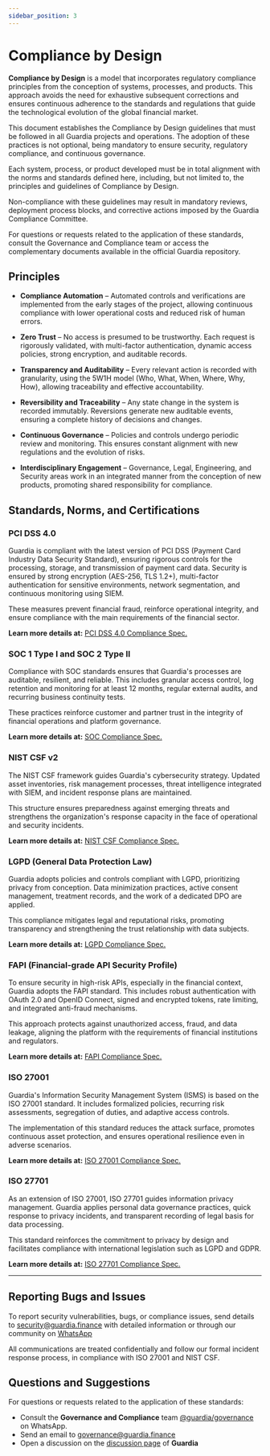 ```yaml
---
sidebar_position: 3
---
```


# Compliance by Design

**Compliance by Design** is a model that incorporates regulatory compliance principles from the conception of systems, processes, and products. This approach avoids the need for exhaustive subsequent corrections and ensures continuous adherence to the standards and regulations that guide the technological evolution of the global financial market.

This document establishes the Compliance by Design guidelines that must be followed in all Guardia projects and operations. The adoption of these practices is not optional, being mandatory to ensure security, regulatory compliance, and continuous governance.

Each system, process, or product developed must be in total alignment with the norms and standards defined here, including, but not limited to, the principles and guidelines of Compliance by Design.

Non-compliance with these guidelines may result in mandatory reviews, deployment process blocks, and corrective actions imposed by the Guardia Compliance Committee.

For questions or requests related to the application of these standards, consult the Governance and Compliance team or access the complementary documents available in the official Guardia repository.

## Principles

- **Compliance Automation** – Automated controls and verifications are implemented from the early stages of the project, allowing continuous compliance with lower operational costs and reduced risk of human errors.

- **Zero Trust** – No access is presumed to be trustworthy. Each request is rigorously validated, with multi-factor authentication, dynamic access policies, strong encryption, and auditable records.

- **Transparency and Auditability** – Every relevant action is recorded with granularity, using the 5W1H model (Who, What, When, Where, Why, How), allowing traceability and effective accountability.

- **Reversibility and Traceability** – Any state change in the system is recorded immutably. Reversions generate new auditable events, ensuring a complete history of decisions and changes.

- **Continuous Governance** – Policies and controls undergo periodic review and monitoring. This ensures constant alignment with new regulations and the evolution of risks.

- **Interdisciplinary Engagement** – Governance, Legal, Engineering, and Security areas work in an integrated manner from the conception of new products, promoting shared responsibility for compliance.

## Standards, Norms, and Certifications

### PCI DSS 4.0

Guardia is compliant with the latest version of PCI DSS (Payment Card Industry Data Security Standard), ensuring rigorous controls for the processing, storage, and transmission of payment card data. Security is ensured by strong encryption (AES-256, TLS 1.2+), multi-factor authentication for sensitive environments, network segmentation, and continuous monitoring using SIEM.

These measures prevent financial fraud, reinforce operational integrity, and ensure compliance with the main requirements of the financial sector.

**Learn more details at:** [PCI DSS 4.0 Compliance Spec.](#)

### SOC 1 Type I and SOC 2 Type II

Compliance with SOC standards ensures that Guardia's processes are auditable, resilient, and reliable. This includes granular access control, log retention and monitoring for at least 12 months, regular external audits, and recurring business continuity tests.

These practices reinforce customer and partner trust in the integrity of financial operations and platform governance.

**Learn more details at:** [SOC Compliance Spec.](#)

### NIST CSF v2

The NIST CSF framework guides Guardia's cybersecurity strategy. Updated asset inventories, risk management processes, threat intelligence integrated with SIEM, and incident response plans are maintained.

This structure ensures preparedness against emerging threats and strengthens the organization's response capacity in the face of operational and security incidents.

**Learn more details at:** [NIST CSF Compliance Spec.](#)

### LGPD (General Data Protection Law)

Guardia adopts policies and controls compliant with LGPD, prioritizing privacy from conception. Data minimization practices, active consent management, treatment records, and the work of a dedicated DPO are applied.

This compliance mitigates legal and reputational risks, promoting transparency and strengthening the trust relationship with data subjects.

**Learn more details at:** [LGPD Compliance Spec.](#)

### FAPI (Financial-grade API Security Profile)

To ensure security in high-risk APIs, especially in the financial context, Guardia adopts the FAPI standard. This includes robust authentication with OAuth 2.0 and OpenID Connect, signed and encrypted tokens, rate limiting, and integrated anti-fraud mechanisms.

This approach protects against unauthorized access, fraud, and data leakage, aligning the platform with the requirements of financial institutions and regulators.

**Learn more details at:** [FAPI Compliance Spec.](#)

### ISO 27001

Guardia's Information Security Management System (ISMS) is based on the ISO 27001 standard. It includes formalized policies, recurring risk assessments, segregation of duties, and adaptive access controls.

The implementation of this standard reduces the attack surface, promotes continuous asset protection, and ensures operational resilience even in adverse scenarios.

**Learn more details at:** [ISO 27001 Compliance Spec.](#)

### ISO 27701

As an extension of ISO 27001, ISO 27701 guides information privacy management. Guardia applies personal data governance practices, quick response to privacy incidents, and transparent recording of legal basis for data processing.

This standard reinforces the commitment to privacy by design and facilitates compliance with international legislation such as LGPD and GDPR.

**Learn more details at:** [ISO 27701 Compliance Spec.](#)

---

## Reporting Bugs and Issues

To report security vulnerabilities, bugs, or compliance issues, send details to [security@guardia.finance](mailto:security@guardia.finance) with detailed information or through our community on [WhatsApp](#)

All communications are treated confidentially and follow our formal incident response process, in compliance with ISO 27001 and NIST CSF.

## Questions and Suggestions

For questions or requests related to the application of these standards:

- Consult the **Governance and Compliance** team [@guardia/governance](https://github.com/orgs/guardiafinance/teams/governance) on WhatsApp.
- Send an email to [governance@guardia.finance](mailto:governance@guardia.finance)
- Open a discussion on the [discussion page](https://github.com/orgs/guardiafinance/discussions/new?category=bug-report) of **Guardia**

